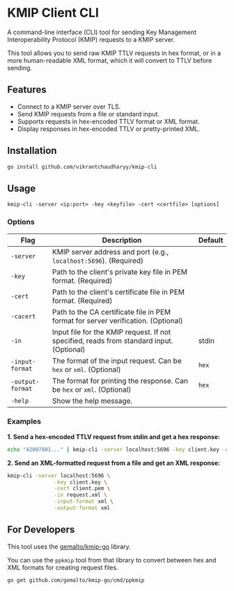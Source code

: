 # KMIP Client CLI

A command-line interface (CLI) tool for sending Key Management Interoperability Protocol (KMIP) requests to a KMIP server.

This tool allows you to send raw KMIP TTLV requests in hex format, or in a more human-readable XML format, which it will convert to TTLV before sending.

## Features

*   Connect to a KMIP server over TLS.
*   Send KMIP requests from a file or standard input.
*   Supports requests in hex-encoded TTLV format or XML format.
*   Display responses in hex-encoded TTLV or pretty-printed XML.

## Installation

```bash
go install github.com/vikrantchaudharyy/kmip-cli
```

## Usage

```
kmip-cli -server <ip:port> -key <keyfile> -cert <certfile> [options]
```

### Options

| Flag            | Description                                                                                                 | Default |
|-----------------|-------------------------------------------------------------------------------------------------------------|---------|
| `-server`       | KMIP server address and port (e.g., `localhost:5696`). (Required)                                           |         |
| `-key`          | Path to the client's private key file in PEM format. (Required)                                             |         |
| `-cert`         | Path to the client's certificate file in PEM format. (Required)                                             |         |
| `-cacert`       | Path to the CA certificate file in PEM format for server verification. (Optional)                           |         |
| `-in`           | Input file for the KMIP request. If not specified, reads from standard input. (Optional)                    | stdin   |
| `-input-format` | The format of the input request. Can be `hex` or `xml`. (Optional)                                          | `hex`   |
| `-output-format`| The format for printing the response. Can be `hex` or `xml`. (Optional)                                     | `hex`   |
| `-help`         | Show the help message.                                                                                      |         |

### Examples

**1. Send a hex-encoded TTLV request from stdin and get a hex response:**

```bash
echo "42007801..." | kmip-cli -server localhost:5696 -key client.key -cert client.pem
```

**2. Send an XML-formatted request from a file and get an XML response:**

```bash
kmip-cli -server localhost:5696 \
               -key client.key \
               -cert client.pem \
               -in request.xml \
               -input-format xml \
               -output-format xml
```

## For Developers

This tool uses the [gemalto/kmip-go](https://github.com/gemalto/kmip-go) library.

You can use the `ppkmip` tool from that library to convert between hex and XML formats for creating request files.

```bash
go get github.com/gemalto/kmip-go/cmd/ppkmip
```

```
